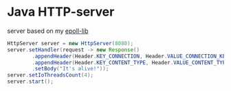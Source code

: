 Java HTTP-server
=========

server based on my [epoll-lib]

```java
HttpServer server = new HttpServer(8080);
server.setHandler(request -> new Response()
        .appendHeader(Header.KEY_CONNECTION, Header.VALUE_CONNECTION_KEEP_ALIVE)
        .appendHeader(Header.KEY_CONTENT_TYPE, Header.VALUE_CONTENT_TYPE_HTML_UTF8)
        .setBody("It's alive!"));
server.setIoThreadsCount(4);
server.start();
```


[epoll-lib]:https://github.com/wizzardo/epoll